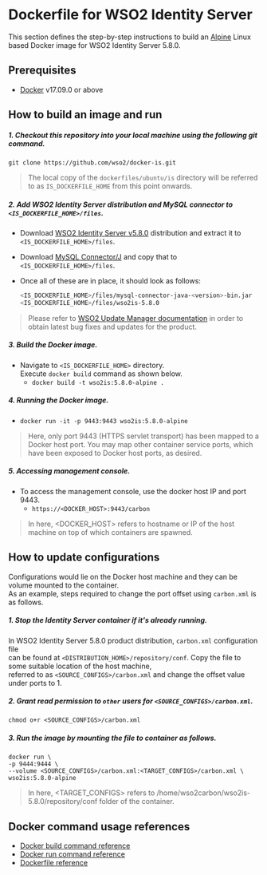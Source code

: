 # Dockerfile for WSO2 Identity Server #

This section defines the step-by-step instructions to build an [Alpine](https://hub.docker.com/_/alpine/) Linux based Docker image for WSO2 Identity Server 5.8.0.

## Prerequisites
* [Docker](https://www.docker.com/get-docker) v17.09.0 or above

## How to build an image and run
##### 1. Checkout this repository into your local machine using the following git command.
```
git clone https://github.com/wso2/docker-is.git
```

>The local copy of the `dockerfiles/ubuntu/is` directory will be referred to as `IS_DOCKERFILE_HOME` from this point onwards.

##### 2. Add WSO2 Identity Server distribution and MySQL connector to `<IS_DOCKERFILE_HOME>/files`.

- Download [WSO2 Identity Server v5.8.0](https://wso2.com/identity-and-access-management/install/) 
distribution and extract it to `<IS_DOCKERFILE_HOME>/files`. 
- Download [MySQL Connector/J](https://downloads.mysql.com/archives/c-j) 
and copy that to `<IS_DOCKERFILE_HOME>/files`. <br>
- Once all of these are in place, it should look as follows:

  ```bash
  <IS_DOCKERFILE_HOME>/files/mysql-connector-java-<version>-bin.jar
  <IS_DOCKERFILE_HOME>/files/wso2is-5.8.0
  ```
>Please refer to [WSO2 Update Manager documentation]( https://docs.wso2.com/display/WUM300/WSO2+Update+Manager)
in order to obtain latest bug fixes and updates for the product.

##### 3. Build the Docker image.

- Navigate to `<IS_DOCKERFILE_HOME>` directory. <br>
  Execute `docker build` command as shown below.
    + `docker build -t wso2is:5.8.0-alpine .`
    
##### 4. Running the Docker image.

- `docker run -it -p 9443:9443 wso2is:5.8.0-alpine`
>Here, only port 9443 (HTTPS servlet transport) has been mapped to a Docker host port.
You may map other container service ports, which have been exposed to Docker host ports, as desired.

##### 5. Accessing management console.

- To access the management console, use the docker host IP and port 9443.
    + `https://<DOCKER_HOST>:9443/carbon`
    
>In here, <DOCKER_HOST> refers to hostname or IP of the host machine on top of which containers are spawned.

## How to update configurations
Configurations would lie on the Docker host machine and they can be volume mounted to the container. <br>
As an example, steps required to change the port offset using `carbon.xml` is as follows.

##### 1. Stop the Identity Server container if it's already running.

In WSO2 Identity Server 5.8.0 product distribution, `carbon.xml` configuration file <br>
can be found at `<DISTRIBUTION_HOME>/repository/conf`. Copy the file to some suitable location of the host machine, <br>
referred to as `<SOURCE_CONFIGS>/carbon.xml` and change the offset value under ports to 1.

##### 2. Grant read permission to `other` users for `<SOURCE_CONFIGS>/carbon.xml`.

```
chmod o+r <SOURCE_CONFIGS>/carbon.xml
```

##### 3. Run the image by mounting the file to container as follows.
```
docker run \
-p 9444:9444 \
--volume <SOURCE_CONFIGS>/carbon.xml:<TARGET_CONFIGS>/carbon.xml \
wso2is:5.8.0-alpine
```

>In here, <TARGET_CONFIGS> refers to /home/wso2carbon/wso2is-5.8.0/repository/conf folder of the container.


## Docker command usage references

* [Docker build command reference](https://docs.docker.com/engine/reference/commandline/build/)
* [Docker run command reference](https://docs.docker.com/engine/reference/run/)
* [Dockerfile reference](https://docs.docker.com/engine/reference/builder/)
